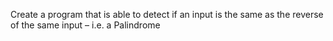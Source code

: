 Create a program that is able to detect if an input is the same as the reverse of the same input – i.e. a Palindrome
